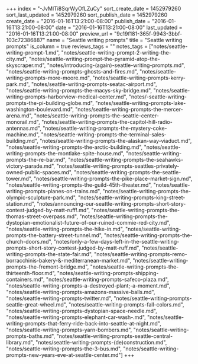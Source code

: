 +++
index = "-JvMlTi8SqrWyOfLZuCy"
sort_create_date = 1452979260
sort_last_updated = 1452979260
sort_publish_date = 1452979260
create_date = "2016-01-16T13:21:00-08:00"
publish_date = "2016-01-16T13:21:00-08:00"
date = "2016-01-16T13:21:00-08:00"
last_updated = "2016-01-16T13:21:00-08:00"
preview_url = "9c19f181-365f-9943-3bbf-103c72386887"
name = "Seattle writing prompts"
title = "Seattle writing prompts"
is_column = true
reviews_tags = ""
notes_tags = ["notes/seattle-writing-prompt-1.md", "notes/seattle-writing-prompt-2-writing-the-city.md", "notes/seattle-writing-prompt-the-pyramid-atop-the-skyscraper.md", "notes/introducing-(again)-seattle-writing-prompts.md", "notes/seattle-writing-prompts-ghosts-and-fires.md", "notes/seattle-writing-prompts-more-moore.md", "notes/seattle-writing-prompts-kerry-park.md", "notes/seattle-writing-prompts-seatac-airport.md", "notes/seattle-writing-prompts-the-macys-sky-bridge.md", "notes/seattle-writing-prompts-harborview-medical-center.md", "notes/-seattle-writing-prompts-the-pi-building-globe.md", "notes/seattle-writing-prompts-lake-washington-boulevard.md", "notes/seattle-writing-prompts-the-mercer-arena.md", "notes/seattle-writing-prompts-the-seattle-center-monorail.md", "notes/seattle-writing-prompts-the-capitol-hill-radio-antennas.md", "notes/seattle-writing-prompts-the-mystery-coke-machine.md", "notes/seattle-writing-prompts-the-terminal-sales-building.md", "notes/seattle-writing-prompts-the-alaskan-way-viaduct.md", "notes/seattle-writing-prompts-the-arctic-building.md", "notes/seattle-writing-prompts-the-montlake-spite-house.md", "notes/seattle-writing-prompts-the-re-bar.md", "notes/seattle-writing-prompts-the-seahawks-victory-parade.md", "notes/seattle-writing-prompts-seattles-privately-owned-public-spaces.md", "notes/seattle-writing-prompts-the-seattle-tower.md", "notes/seattle-writing-prompts-the-pike-place-market-sign.md", "notes/seattle-writing-prompts-the-guild-45th-theater.md", "notes/seattle-writing-prompts-planes-on-trains.md", "notes/seattle-writing-prompts-the-olympic-sculpture-park.md", "notes/seattle-writing-prompts-king-street-station.md", "notes/announcing-our-seattle-writing-prompts-short-story-contest-judged-by-matt-ruff!.md", "notes/seattle-writing-prompts-the-thomas-street-overpass.md", "notes/seattle-writing-prompts-the-dystopian-emotionalist-future-of-our-ruined-commie-red-city.md", "notes/seattle-writing-prompts-the-hike-in.md", "notes/seattle-writing-prompts-the-battery-street-tunnel.md", "notes/seattle-writing-prompts-the-church-doors.md", "notes/only-a-few-days-left-in-the-seattle-writing-prompts-short-story-contest-judged-by-matt-ruff.md", "notes/seattle-writing-prompts-the-state-fair.md", "notes/seattle-writing-prompts-remo-borracchinis-bakery-&-mediterranean-market.md", "notes/seattle-writing-prompts-the-fremont-bridge.md", "notes/seattle-writing-prompts-the-thirteenth-floor.md", "notes/seattle-writing-prompts-shipping-containers.md", "notes/seattle-writing-prompts-safeco-plaza.md", "notes/seattle-writing-prompts-a-destroyed-plant;-a-moment.md", "notes/seattle-writing-prompts-amazons-massive-balls.md", "notes/seattle-writing-prompts-twitter.md", "notes/seattle-writing-prompts-seattle-great-wheel.md", "notes/seattle-writing-prompts-fall-colors.md", "notes/seattle-writing-prompts-dystopian-space-needle.md", "notes/seattle-writing-prompts-elephant-car-wash-.md", "notes/seattle-writing-prompts-that-ferry-ride-back-into-seattle-at-night.md", "notes/seattle-writing-prompts-yarn-bombers.md", "notes/seattle-writing-prompts-baths.md", "notes/seattle-writing-prompts-seattle-central-library.md", "notes/seattle-writing-prompts-(de)construction.md", "notes/seattle-writing-prompts-the-3-bus.md", "notes/seattle-writing-prompts-new-years-eve-at-seattle-center.md"]
+++

